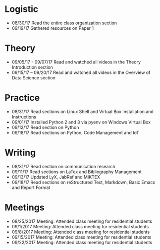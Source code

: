 # Logistic

* 08/30/17 Read the entire class organization section 
* 09/19/17 Gathered resources on Paper 1

# Theory

* 09/05/17 - 09/07/17 Read and watched all videos in the Theory Introduction section
* 09/15/17 – 09/20/17 Read and watched all videos in the Overview of Data Science section

# Practice

* 08/31/17 Read sections on Linux Shell and Virtual Box Installation and Instructions
* 09/01/17 Installed Python 2 and 3 via pyenv on Windows Virtual Box
* 09/12/17 Read section on Python 
* 09/18/17 Read sections on Python, Code Management and IoT

# Writing

* 08/31/17 Read section on communication research
* 09/11/17 Read sections on LaTex and Bibliography Management
* 09/13/17 Updated LyX, JabRef and MiKTEX
* 09/18/17 Read sections on reStructured Text, Markdown, Basic Emacs and Report Format 

# Meetings

* 08/25/2017 Meeting: Attended class meeting for residential students
* 09/1/2017 Meeting: Attended class meeting for residential students
* 09/8/2017 Meeting: Attended class meeting for residential students
* 09/15/2017 Meeting: Attended class meeting for residential students
* 09/22/2017 Meeting: Attended class meeting for residential students
